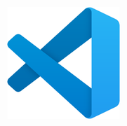 ![VSCode](https://raw.githubusercontent.com/devicons/devicon/master/icons/vscode/vscode-original.svg "Visual Studio Code")
